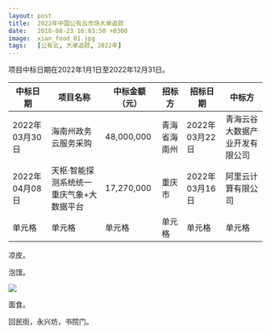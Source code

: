 ```yaml
---
layout: post
title:  2022年中国公有云市场大单追踪
date:   2018-08-23 16:03:50 +0300
image:  xian_food_01.jpg
tags:   [公有云, 大单追踪, 2022年]
---
```

项目中标日期在2022年1月1日至2022年12月31日。

|  中标日期  |  项目名称  |  中标金额（元）  |  招标方  | 招标日期 |  中标方  |
|  ----  | ---- | ---- | ---- | ---- | ---- |
|  2022年03月30日  |  海南州政务云服务采购  |  48,000,000  |  青海省海南州  |  2022年03月22日  |  青海云谷大数据产业开发有限公司  |
|  2022年04月08日  |  天枢·智能探测系统统一重庆气象+大数据平台  |  17,270,000  |  重庆市  |  2022年03月16日  |  阿里云计算有限公司  |
| 单元格  | 单元格 | 单元格 | 单元格 | 单元格 | 单元格 |

凉皮。

泡馍。

![]({{site.baseurl}}/img/04.jpg)

面食。

回民街，永兴坊，书院门。
